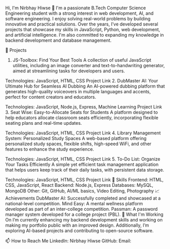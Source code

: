 Hi, I'm Nirbhay Hiwse 👋
I'm a passionate B.Tech Computer Science Engineering student with a strong interest in web development, AI, and software engineering. I enjoy solving real-world problems by building innovative and practical solutions. Over the years, I’ve developed several projects that showcase my skills in JavaScript, Python, web development, and artificial intelligence. I'm also committed to expanding my knowledge in backend development and database management.

🌟 Projects
1. JS-Toolbox: Find Your Best Tools
A collection of useful JavaScript utilities, including an image converter and text-to-handwriting generator, aimed at streamlining tasks for developers and users.

Technologies: JavaScript, HTML, CSS
Project Link
2. DubMaster AI: Your Ultimate Hub for Seamless AI Dubbing
An AI-powered dubbing platform that generates high-quality voiceovers in multiple languages and accents, perfect for content creators and educators.

Technologies: JavaScript, Node.js, Express, Machine Learning
Project Link
3. Seat Wise: Easy-to-Allocate Seats for Students
A platform designed to help educators allocate classroom seats efficiently, incorporating flexible seating plans and real-time updates.

Technologies: JavaScript, HTML, CSS
Project Link
4. Library Management System: Personalized Study Spaces
A web-based platform offering personalized study spaces, flexible shifts, high-speed WiFi, and other features to enhance the study experience.

Technologies: JavaScript, HTML, CSS
Project Link
5. To-Do List: Organize Your Tasks Efficiently
A simple yet efficient task management application that helps users keep track of their daily tasks, with persistent data storage.

Technologies: JavaScript, HTML, CSS
Project Link
💼 Skills
Frontend: HTML, CSS, JavaScript, React
Backend: Node.js, Express
Databases: MySQL, MongoDB
Other: Git, GitHub, AI/ML basics, Video Editing, Photography
📈 Achievements
DubMaster AI: Successfully completed and showcased at a national-level competition.
Mind Easy: A mental wellness platform developed as part of an inter-college competition.
Passman: A password manager system developed for a college project (PBL).
🌱 What I'm Working On
I’m currently enhancing my backend development skills and working on making my portfolio public with an improved design. Additionally, I’m exploring AI-based projects and contributing to open-source software.

📫 How to Reach Me
LinkedIn: Nirbhay Hiwse
GitHub: 
Email: 
